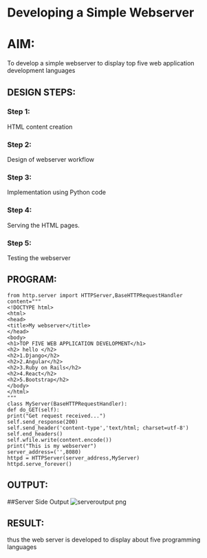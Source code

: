 # Developing a Simple Webserver

# AIM:

To develop a simple webserver to display top five web application development languages
## DESIGN STEPS:

### Step 1:

HTML content creation 

### Step 2:

Design of webserver workflow

### Step 3:

Implementation using Python code

### Step 4:

Serving the HTML pages.

### Step 5:

Testing the webserver

## PROGRAM:
```
from http.server import HTTPServer,BaseHTTPRequestHandler
content="""
<!DOCTYPE html>
<html>
<head>
<title>My webserver</title>
</head>
<body>
<h1>TOP FIVE WEB APPLICATION DEVELOPMENT</h1>
<h2> hello </h2>
<h2>1.Django</h2>
<h2>2.Angular</h2>
<h2>3.Ruby on Rails</h2>
<h2>4.React</h2>
<h2>5.Bootstrap</h2>
</body>
</html>
"""
class MyServer(BaseHTTPRequestHandler):
def do_GET(self):
print("Get request received...")
self.send_response(200)
self.send_header('content-type','text/html; charset=utf-8')
self.end_headers()
self.wfile.write(content.encode())
print("This is my webserver")
server_address=('',8080)
httpd = HTTPServer(server_address,MyServer)
httpd.serve_forever()
```
## OUTPUT:

##Server Side Output
![serveroutput png](https://user-images.githubusercontent.com/118657189/207249296-00d8a7ff-cdb0-4e1f-a81c-71ebccd75076.png)



## RESULT:
thus the web server is developed to display about five programming languages
